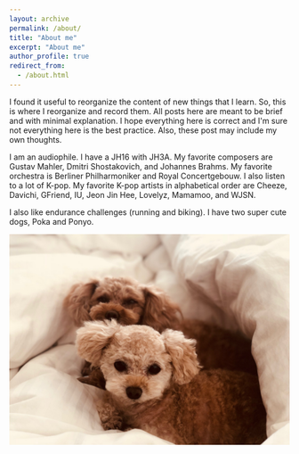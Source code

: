 ```yaml
---
layout: archive
permalink: /about/
title: "About me"
excerpt: "About me"
author_profile: true
redirect_from:
  - /about.html
---
```


I found it useful to reorganize the content of new things that I learn.
So, this is where I reorganize and record them.
All posts here are meant to be brief and with minimal explanation.
I hope everything here is correct and I'm sure not everything here is the best practice.
Also, these post may include my own thoughts.

I am an audiophile.
I have a JH16 with JH3A.
My favorite composers are Gustav Mahler, Dmitri Shostakovich, and Johannes Brahms.
My favorite orchestra is Berliner Philharmoniker and Royal Concertgebouw.
I also listen to a lot of K-pop.
My favorite K-pop artists in alphabetical order are Cheeze, Davichi, GFriend, IU, Jeon Jin Hee, Lovelyz, Mamamoo, and WJSN.

I also like endurance challenges (running and biking).
I have two super cute dogs, Poka and Ponyo.

![](/assets/images/poka_ponyo.JPG)
